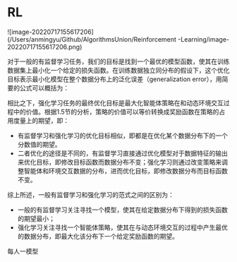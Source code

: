 # RL

![image-20220717155617206](/Users/anmingyu/Github/AlgorithmsUnion/Reinforcement -Learning/image-20220717155617206.png)

对于一般的有监督学习任务，我们的目标是找到一个最优的模型函数，使其在训练数据集上最小化一个给定的损失函数。在训练数据独立同分布的假设下，这个优化目标表示最小化模型在整个数据分布上的泛化误差（generalization error），用简要的公式可以概括为：



相比之下，强化学习任务的最终优化目标是最大化智能体策略在和动态环境交互过程中的价值。根据1.5节的分析，策略的价值可以等价转换成奖励函数在策略的占用度量上的期望，即：

- 有监督学习和强化学习的优化目标相似，即都是在优化某个数据分布下的一个分数值的期望。
- 二者优化的途径是不同的，有监督学习直接通过优化模型对于数据特征的输出来优化目标，即修改目标函数而数据分布不变；强化学习则通过改变策略来调整智能体和环境交互数据的分布，进而优化目标，即修改数据分布而目标函数不变。

综上所述，一般有监督学习和强化学习的范式之间的区别为：

- 一般的有监督学习关注寻找一个模型，使其在给定数据分布下得到的损失函数的期望最小；
- 强化学习关注寻找一个智能体策略，使其在与动态环境交互的过程中产生最优的数据分布，即最大化该分布下一个给定奖励函数的期望。



每人一模型

